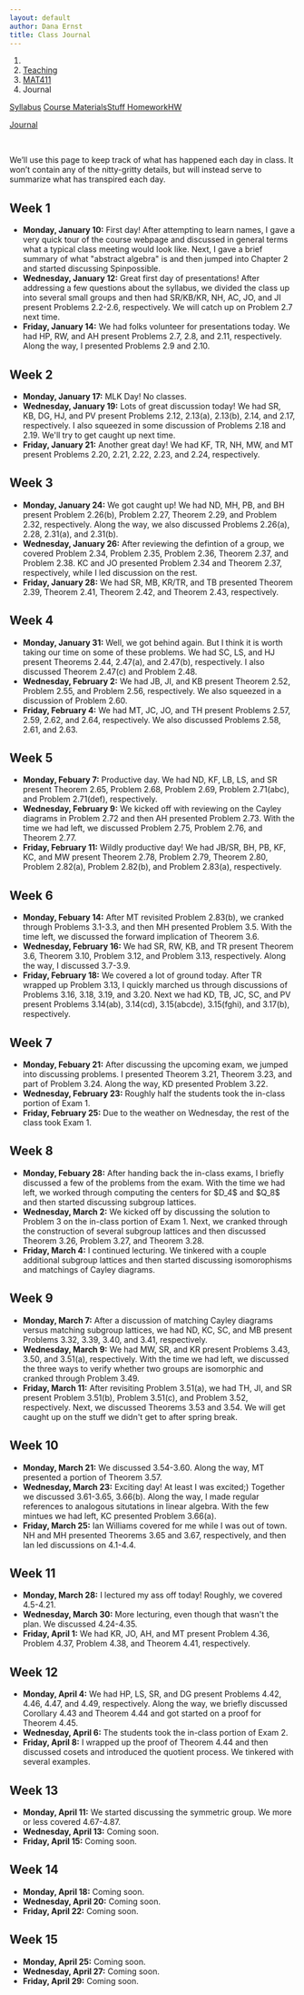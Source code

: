 ```yaml
---
layout: default
author: Dana Ernst
title: Class Journal
---
```


<ol class="breadcrumb">
  <li><a href="/"><i class="fa fa-home"></i></a></li>
  <li><a href="/teaching/">Teaching</a></li>
  <li><a href="/teaching/mat411s22">MAT411</a></li>
  <li class="active">Journal</li>
</ol>

<div class="row">
<div class="col-xs-12">
<div class="btn-group btn-group-justified">
<a class="btn btn-default btn-success" href="{{site.baseurl}}/teaching/mat411s22/syllabus/">Syllabus</a>

<a class="btn btn-default btn-primary" href="{{site.baseurl}}/teaching/mat411s22/materials/">
<span class="hidden-xs">Course Materials</span><span class="visible-xs">Stuff</span>
</a>

<a class="btn btn-default btn-warning" href="{{site.baseurl}}/teaching/mat411s22/homework/">
<span class="hidden-xs">Homework</span><span class="visible-xs">HW</span>
</a>

<a class="btn btn-default btn-info" href="{{site.baseurl}}/teaching/mat411s22/journal/">Journal</a>
</div>
</div>
</div>

<br>

We’ll use this page to keep track of what has happened each day in class. It won’t contain any of the nitty-gritty details, but will instead serve to summarize what has transpired each day.

## Week 1 ##

<ul class="fa-ul">
  <li><i class="fa-li far fa-calendar-check"></i><b>Monday, January 10:</b> First day!  After attempting to learn names, I gave a very quick tour of the course webpage and discussed in general terms what a typical class meeting would look like.  Next, I gave a brief summary of what "abstract algebra" is and then jumped into Chapter 2 and started discussing Spinpossible.</li>
  <li><i class="fa-li far fa-calendar-check"></i><b>Wednesday, January 12:</b> Great first day of presentations!  After addressing a few questions about the syllabus, we divided the class up into several small groups and then had SR/KB/KR, NH, AC, JO, and JI present Problems 2.2-2.6, respectively.  We will catch up on Problem 2.7 next time.</li>
  <li><i class="fa-li far fa-calendar-check"></i><b>Friday, January 14:</b> We had folks volunteer for presentations today. We had HP, RW, and AH present Problems 2.7, 2.8, and 2.11, respectively.  Along the way, I presented Problems 2.9 and 2.10.</li>
</ul>

## Week 2 ##

<ul class="fa-ul">
  <li><i class="fa-li far fa-calendar-check"></i><b>Monday, January 17:</b> MLK Day! No classes.</li>
  <li><i class="fa-li far fa-calendar-check"></i><b>Wednesday, January 19:</b> Lots of great discussion today! We had SR, KB, DG, HJ, and PV present Problems 2.12, 2.13(a), 2.13(b), 2.14, and 2.17, respectively.  I also squeezed in some discussion of Problems 2.18 and 2.19.  We'll try to get caught up next time.</li>
  <li><i class="fa-li far fa-calendar-check"></i><b>Friday, January 21:</b> Another great day!  We had KF, TR, NH, MW, and MT present Problems 2.20, 2.21, 2.22, 2.23, and 2.24, respectively.</li>
</ul>

## Week 3 ##

<ul class="fa-ul">
  <li><i class="fa-li far fa-calendar-check"></i><b>Monday, January 24:</b> We got caught up! We had ND, MH, PB, and BH present Problem 2.26(b), Problem 2.27, Theorem 2.29, and Problem 2.32, respectively.  Along the way, we also discussed Problems 2.26(a), 2.28, 2.31(a), and 2.31(b).</li>
  <li><i class="fa-li far fa-calendar-check"></i><b>Wednesday, January 26:</b> After reviewing the defintion of a group, we covered Problem 2.34, Problem 2.35, Problem 2.36, Theorem 2.37, and Problem 2.38. KC and JO presented Problem 2.34 and Theorem 2.37, respectively, while I led discussion on the rest.</li>
  <li><i class="fa-li far fa-calendar-check"></i><b>Friday, January 28:</b> We had SR, MB, KR/TR, and TB presented Theorem 2.39, Theorem 2.41, Theorem 2.42, and Theorem 2.43, respectively.</li>
</ul>

## Week 4 ##

<ul class="fa-ul">
  <li><i class="fa-li far fa-calendar-check"></i><b>Monday, January 31:</b> Well, we got behind again.  But I think it is worth taking our time on some of these problems.  We had SC, LS, and HJ present Theorems 2.44, 2.47(a), and 2.47(b), respectively.  I also discussed Theorem 2.47(c) and Problem 2.48.</li>
  <li><i class="fa-li far fa-calendar-check"></i><b>Wednesday, February 2:</b> We had JB, JI, and KB present Theorem 2.52, Problem 2.55, and Problem 2.56, respectively.  We also squeezed in a discussion of Problem 2.60.</li>
  <li><i class="fa-li far fa-calendar-check"></i><b>Friday, February 4:</b> We had MT, JC, JO, and TH present Problems 2.57, 2.59, 2.62, and 2.64, respectively.  We also discussed Problems 2.58, 2.61, and 2.63.</li>
</ul>

## Week 5 ##

<ul class="fa-ul">
  <li><i class="fa-li far fa-calendar-check"></i><b>Monday, Febuary 7:</b> Productive day.  We had ND, KF, LB, LS, and SR present Theorem 2.65, Problem 2.68, Problem 2.69, Problem 2.71(abc), and Problem 2.71(def), respectively.</li>
  <li><i class="fa-li far fa-calendar-check"></i><b>Wednesday, February 9:</b> We kicked off with reviewing on the Cayley diagrams in Problem 2.72 and then AH presented Problem 2.73. With the time we had left, we discussed Problem 2.75, Problem 2.76, and Theorem 2.77.</li>
  <li><i class="fa-li far fa-calendar-check"></i><b>Friday, February 11:</b> Wildly productive day!  We had JB/SR, BH, PB, KF, KC, and MW present Theorem 2.78, Problem 2.79, Theorem 2.80, Problem 2.82(a), Problem 2.82(b), and Problem 2.83(a), respectively.</li>
</ul>

## Week 6 ##

<ul class="fa-ul">
  <li><i class="fa-li far fa-calendar-check"></i><b>Monday, Febuary 14:</b> After MT revisited Problem 2.83(b), we cranked through Problems 3.1-3.3, and then MH presented Problem 3.5.  With the time left, we discussed the forward implication of Theorem 3.6.</li>
  <li><i class="fa-li far fa-calendar-check"></i><b>Wednesday, February 16:</b> We had SR, RW, KB, and TR present Theorem 3.6, Theorem 3.10, Problem 3.12, and Problem 3.13, respectively.  Along the way, I discussed 3.7-3.9.</li>
  <li><i class="fa-li far fa-calendar-check"></i><b>Friday, February 18:</b> We covered a lot of ground today.  After TR wrapped up Problem 3.13, I quickly marched us through discussions of Problems 3.16, 3.18, 3.19, and 3.20.  Next we had KD, TB, JC, SC, and PV present Problems 3.14(ab), 3.14(cd), 3.15(abcde), 3.15(fghi), and 3.17(b), respectively.</li>
</ul>

## Week 7 ##

<ul class="fa-ul">
  <li><i class="fa-li far fa-calendar-check"></i><b>Monday, Febuary 21:</b> After discussing the upcoming exam, we jumped into discussing problems. I presented Theorem 3.21, Theorem 3.23, and part of Problem 3.24.  Along the way, KD presented Problem 3.22.</li>
  <li><i class="fa-li far fa-calendar-check"></i><b>Wednesday, February 23:</b> Roughly half the students took the in-class portion of Exam 1.</li>
  <li><i class="fa-li far fa-calendar-check"></i><b>Friday, February 25:</b> Due to the weather on Wednesday, the rest of the class took Exam 1.</li>
</ul>

## Week 8 ##

<ul class="fa-ul">
  <li><i class="fa-li far fa-calendar-check"></i><b>Monday, Febuary 28:</b> After handing back the in-class exams, I briefly discussed a few of the problems from the exam. With the time we had left, we worked through computing the centers for $D_4$ and $Q_8$ and then started discussing subgroup lattices.</li>
  <li><i class="fa-li far fa-calendar-check"></i><b>Wednesday, March 2:</b> We kicked off by discussing the solution to Problem 3 on the in-class portion of Exam 1. Next, we cranked through the construction of several subgroup lattices and then discussed Theorem 3.26, Problem 3.27, and Theorem 3.28.</li>
  <li><i class="fa-li far fa-calendar-check"></i><b>Friday, March 4:</b> I continued lecturing. We tinkered with a couple additional subgroup lattices and then started discussing isomorophisms and matchings of Cayley diagrams.</li>
</ul>

## Week 9 ##

<ul class="fa-ul">
  <li><i class="fa-li far fa-calendar-check"></i><b>Monday, March 7:</b> After a discussion of matching Cayley diagrams versus matching subgroup lattices, we had ND, KC, SC, and MB present Problems 3.32, 3.39, 3.40, and 3.41, respectively.</li>
  <li><i class="fa-li far fa-calendar-check"></i><b>Wednesday, March 9:</b> We had MW, SR, and KR present Problems 3.43, 3.50, and 3.51(a), respectively. With the time we had left, we discussed the three ways to verify whether two groups are isomorphic and cranked through Problem 3.49.</li>
  <li><i class="fa-li far fa-calendar-check"></i><b>Friday, March 11:</b> After revisiting Problem 3.51(a), we had TH, JI, and SR present Problem 3.51(b), Problem 3.51(c), and Problem 3.52, respectively. Next, we discussed Theorems 3.53 and 3.54.  We will get caught up on the stuff we didn't get to after spring break.</li>
</ul>

## Week 10 ##

<ul class="fa-ul">
  <li><i class="fa-li far fa-calendar-check"></i><b>Monday, March 21:</b> We discussed 3.54-3.60.  Along the way, MT presented a portion of Theorem 3.57.</li>
  <li><i class="fa-li far fa-calendar-check"></i><b>Wednesday, March 23:</b> Exciting day!  At least I was excited;) Together we discussed 3.61-3.65, 3.66(b). Along the way, I made regular references to analogous situtations in linear algebra.  With the few mintues we had left, KC presented Problem 3.66(a).</li>
  <li><i class="fa-li far fa-calendar-check"></i><b>Friday, March 25:</b> Ian Williams covered for me while I was out of town. NH and MH presented Theorems 3.65 and 3.67, respectively, and then Ian led discussions on 4.1-4.4.</li>
</ul>

## Week 11 ##

<ul class="fa-ul">
  <li><i class="fa-li far fa-calendar-check"></i><b>Monday, March 28:</b> I lectured my ass off today!  Roughly, we covered 4.5-4.21.</li>
  <li><i class="fa-li far fa-calendar-check"></i><b>Wednesday, March 30:</b> More lecturing, even though that wasn't the plan. We discussed 4.24-4.35.</li>
  <li><i class="fa-li far fa-calendar-check"></i><b>Friday, April 1:</b> We had KR, JO, AH, and MT present Problem 4.36, Problem 4.37, Problem 4.38, and Theorem 4.41, respectively.</li>
</ul>

## Week 12 ##

<ul class="fa-ul">
  <li><i class="fa-li far fa-calendar-check"></i><b>Monday, April 4:</b> We had HP, LS, SR, and DG present Problems 4.42, 4.46, 4.47, and 4.49, respectively.  Along the way, we briefly discussed Corollary 4.43 and Theorem 4.44 and got started on a proof for Theorem 4.45.</li>
  <li><i class="fa-li far fa-calendar-check"></i><b>Wednesday, April 6:</b> The students took the in-class portion of Exam 2.</li>
  <li><i class="fa-li far fa-calendar-check"></i><b>Friday, April 8:</b> I wrapped up the proof of Theorem 4.44 and then discussed cosets and introduced the quotient process. We tinkered with several examples.</li>
</ul>

## Week 13 ##

<ul class="fa-ul">
  <li><i class="fa-li far fa-calendar-check"></i><b>Monday, April 11:</b> We started discussing the symmetric group.  We more or less covered 4.67-4.87.</li>
  <li><i class="fa-li far fa-calendar-check"></i><b>Wednesday, April 13:</b> Coming soon.</li>
  <li><i class="fa-li far fa-calendar-check"></i><b>Friday, April 15:</b> Coming soon.</li>
</ul>

## Week 14 ##

<ul class="fa-ul">
  <li><i class="fa-li far fa-calendar-check"></i><b>Monday, April 18:</b> Coming soon.</li>
  <li><i class="fa-li far fa-calendar-check"></i><b>Wednesday, April 20:</b> Coming soon.</li>
  <li><i class="fa-li far fa-calendar-check"></i><b>Friday, April 22:</b> Coming soon.</li>
</ul>

## Week 15 ##

<ul class="fa-ul">
  <li><i class="fa-li far fa-calendar-check"></i><b>Monday, April 25:</b> Coming soon.</li>
  <li><i class="fa-li far fa-calendar-check"></i><b>Wednesday, April 27:</b> Coming soon.</li>
  <li><i class="fa-li far fa-calendar-check"></i><b>Friday, April 29:</b> Coming soon.</li>
</ul>
